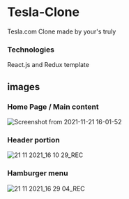 <!-- @format -->

# Tesla-Clone

Tesla.com Clone made by your's truly

### Technologies

React.js and Redux template


## images

### Home Page / Main content

![Screenshot from 2021-11-21 16-01-52](https://user-images.githubusercontent.com/92284392/142778986-34564338-f560-4c69-b074-7661587b7f14.png)

### Header portion

![21 11 2021_16 10 29_REC](https://user-images.githubusercontent.com/92284392/142779074-ff2a2c5d-3939-4e81-bb91-c6d35b2b7f52.png)

### Hamburger menu

![21 11 2021_16 29 04_REC](https://user-images.githubusercontent.com/92284392/142779570-475d10a2-e4dc-48e6-a2bb-d3d27ad08cb8.png)

